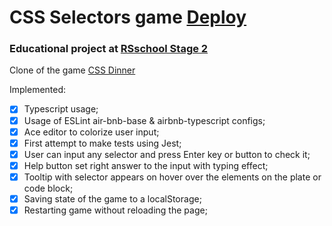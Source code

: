 # CSS Selectors game [Deploy](https://gl-el.github.io/rs-css/)

### Educational project at [RSschool Stage 2](https://rs.school/) 

Clone of the game [CSS Dinner](https://flukeout.github.io/)

Implemented:
- [x] Typescript usage;
- [x] Usage of ESLint air-bnb-base & airbnb-typescript configs;
- [x] Ace editor to colorize user input;
- [x] First attempt to make tests using Jest;
- [x] User can input any selector and press Enter key or button to check it;
- [x] Help button set right answer to the input with typing effect;
- [x] Tooltip with selector appears on hover over the elements on the plate or code block;
- [x] Saving state of the game to a localStorage;
- [x] Restarting game without reloading the page;
